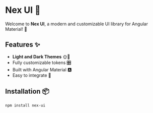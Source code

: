# Nex UI 🚀

Welcome to **Nex UI**, a modern and customizable UI library for Angular Material! 🎨

## Features ✨

- **Light and Dark Themes** 🌞🌙
- Fully customizable tokens 🎛️
- Built with Angular Material 🅰️
- Easy to integrate 🔧

## Installation 📦

```bash
npm install nex-ui